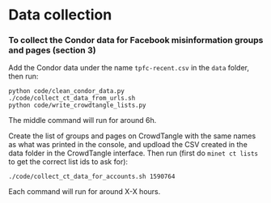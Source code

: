 
# Data collection

### To collect the Condor data for Facebook misinformation groups and pages (section 3)

Add the Condor data under the name `tpfc-recent.csv` in the `data` folder, then run:

```
python code/clean_condor_data.py
./code/collect_ct_data_from_urls.sh
python code/write_crowdtangle_lists.py
```

The middle command will run for around 6h.

Create the list of groups and pages on CrowdTangle with the same names as what was printed in the console, and updload the CSV created in the data folder in the CrowdTangle interface. Then run (first do `minet ct lists` to get the correct list ids to ask for):

```
./code/collect_ct_data_for_accounts.sh 1590764
```

Each command will run for around X-X hours.